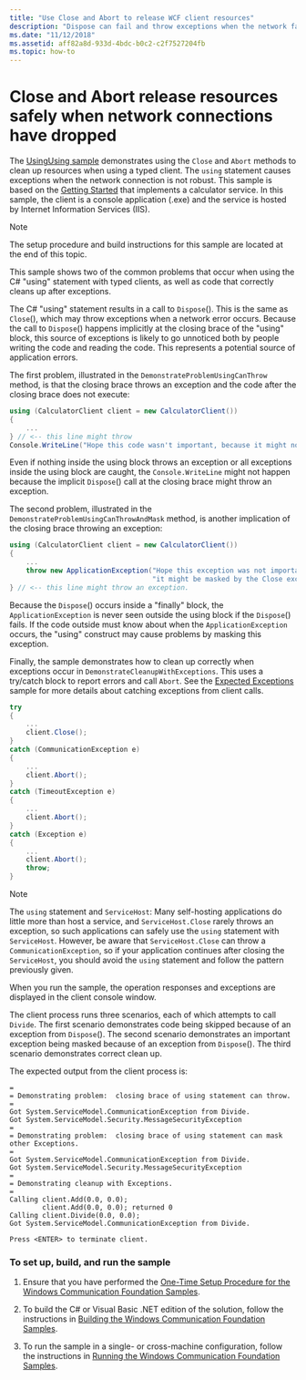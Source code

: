 ```yaml
---
title: "Use Close and Abort to release WCF client resources"
description: "Dispose can fail and throw exceptions when the network fails. That can cause unwanted behavior. Instead, use Close and Abort to release client resources when the network has failed."
ms.date: "11/12/2018"
ms.assetid: aff82a8d-933d-4bdc-b0c2-c2f7527204fb
ms.topic: how-to
---
```


# Close and Abort release resources safely when network connections have dropped

The [UsingUsing sample](https://github.com/dotnet/samples/tree/main/framework/wcf) demonstrates using the `Close` and `Abort` methods to clean up resources when using a typed client. The `using` statement causes exceptions when the network connection is not robust. This sample is based on the [Getting Started](getting-started-sample.md) that implements a calculator service. In this sample, the client is a console application (.exe) and the service is hosted by Internet Information Services (IIS).

> [!NOTE]
> The setup procedure and build instructions for this sample are located at the end of this topic.

This sample shows two of the common problems that occur when using the C# "using" statement with typed clients, as well as code that correctly cleans up after exceptions.

The C# "using" statement results in a call to `Dispose`(). This is the same as `Close`(), which may throw exceptions when a network error occurs. Because the call to `Dispose`() happens implicitly at the closing brace of the "using" block, this source of exceptions is likely to go unnoticed both by people writing the code and reading the code. This represents a potential source of application errors.

The first problem, illustrated in the `DemonstrateProblemUsingCanThrow` method, is that the closing brace throws an exception and the code after the closing brace does not execute:

```csharp
using (CalculatorClient client = new CalculatorClient())
{
    ...
} // <-- this line might throw
Console.WriteLine("Hope this code wasn't important, because it might not happen.");
```

Even if nothing inside the using block throws an exception or all exceptions inside the using block are caught, the `Console.WriteLine` might not happen because the implicit `Dispose`() call at the closing brace might throw an exception.

The second problem, illustrated in the `DemonstrateProblemUsingCanThrowAndMask` method, is another implication of the closing brace throwing an exception:

```csharp
using (CalculatorClient client = new CalculatorClient())
{
    ...
    throw new ApplicationException("Hope this exception was not important, because "+
                                   "it might be masked by the Close exception.");
} // <-- this line might throw an exception.
```

Because the `Dispose`() occurs inside a "finally" block, the `ApplicationException` is never seen outside the using block if the `Dispose`() fails. If the code outside must know about when the `ApplicationException` occurs, the "using" construct may cause problems by masking this exception.

Finally, the sample demonstrates how to clean up correctly when exceptions occur in `DemonstrateCleanupWithExceptions`. This uses a try/catch block to report errors and call `Abort`. See the [Expected Exceptions](expected-exceptions.md) sample for more details about catching exceptions from client calls.

```csharp
try
{
    ...
    client.Close();
}
catch (CommunicationException e)
{
    ...
    client.Abort();
}
catch (TimeoutException e)
{
    ...
    client.Abort();
}
catch (Exception e)
{
    ...
    client.Abort();
    throw;
}
```

> [!NOTE]
> The `using` statement and `ServiceHost`: Many self-hosting applications do little more than host a service, and `ServiceHost.Close` rarely throws an exception, so such applications can safely use the `using` statement with `ServiceHost`. However, be aware that `ServiceHost.Close` can throw a `CommunicationException`, so if your application continues after closing the `ServiceHost`, you should avoid the `using` statement and follow the pattern previously given.

When you run the sample, the operation responses and exceptions are displayed in the client console window.

The client process runs three scenarios, each of which attempts to call `Divide`. The first scenario demonstrates code being skipped because of an exception from `Dispose`(). The second scenario demonstrates an important exception being masked because of an exception from `Dispose`(). The third scenario demonstrates correct clean up.

The expected output from the client process is:

```console
=
= Demonstrating problem:  closing brace of using statement can throw.
=
Got System.ServiceModel.CommunicationException from Divide.
Got System.ServiceModel.Security.MessageSecurityException
=
= Demonstrating problem:  closing brace of using statement can mask other Exceptions.
=
Got System.ServiceModel.CommunicationException from Divide.
Got System.ServiceModel.Security.MessageSecurityException
=
= Demonstrating cleanup with Exceptions.
=
Calling client.Add(0.0, 0.0);
        client.Add(0.0, 0.0); returned 0
Calling client.Divide(0.0, 0.0);
Got System.ServiceModel.CommunicationException from Divide.

Press <ENTER> to terminate client.
```

### To set up, build, and run the sample

1. Ensure that you have performed the [One-Time Setup Procedure for the Windows Communication Foundation Samples](one-time-setup-procedure-for-the-wcf-samples.md).

2. To build the C# or Visual Basic .NET edition of the solution, follow the instructions in [Building the Windows Communication Foundation Samples](building-the-samples.md).

3. To run the sample in a single- or cross-machine configuration, follow the instructions in [Running the Windows Communication Foundation Samples](running-the-samples.md).
